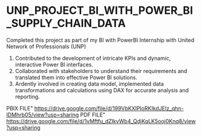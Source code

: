 # UNP_PROJECT_BI_WITH_POWER_BI_SUPPLY_CHAIN_DATA

Completed this project as part of my BI with PowerBI Internship with United Network of Professionals (UNP)

1. Contributed to the development of intricate KPIs and dynamic, interactive Power BI interfaces.
2. Collaborated with stakeholders to understand their requirements and translated them into effective Power Bl solutions.
3. Ardently involved in creating data model, implemented data transformations and calculations using DAX for accurate analysis and reporting.

PBIX FILE" https://drive.google.com/file/d/199VbKXlPIoRKIkdJElz_qhn-IDMhrb05/view?usp=sharing
PDF FILE" https://drive.google.com/file/d/1vMftfu_dZIkvWb4_QdjKqLK5ooj0Knq8/view?usp=sharing
